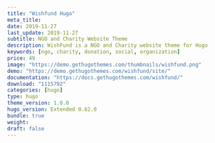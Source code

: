 ```yaml
---
title: "Wishfund Hugo"
meta_title:
date: 2019-11-27
last_update: 2019-11-27
subtitle: NGO and Charity Website Theme
description: WishFund is a NGO and Charity website theme for Hugo
keywords: [ngo, charity, donation, social, organization]
price: 49
image: "https://demo.gethugothemes.com/thumbnails/wishfund.png"
demo: "https://demo.gethugothemes.com/wishfund/site/"
documentation: "https://docs.gethugothemes.com/wishfund/"
download: "1115792"
categories: [hugo]
type: hugo
theme_version: 1.0.0
hugo_version: Extended 0.62.0
bundle: true
weight:
draft: false
---
```

